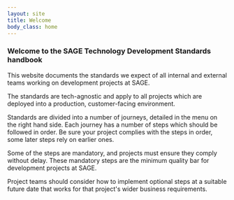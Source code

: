 ```yaml
---
layout: site
title: Welcome
body_class: home
---
```


### Welcome to the SAGE Technology Development Standards handbook

This website documents the standards we expect of all internal and external teams working on development projects at SAGE.

The standards are tech-agnostic and apply to all projects which are deployed into a production, customer-facing environment. 

Standards are divided into a number of journeys, detailed in the menu on the right hand side. Each journey has a number of steps which should be followed in order. Be sure your project complies with the steps in order, some later steps rely on earlier ones. 

Some of the steps are mandatory, and projects must ensure they comply without delay. These mandatory steps are the minimum quality bar for development projects at SAGE. 

Project teams should consider how to implement optional steps at a suitable future date that works for that project's wider business requirements.

